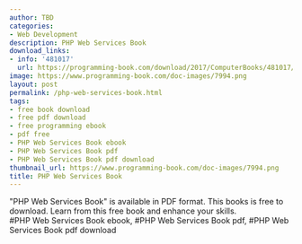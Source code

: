 ```yaml
---
author: TBD
categories:
- Web Development
description: PHP Web Services Book
download_links:
- info: '481017'
  url: https://programming-book.com/download/2017/ComputerBooks/481017/PHP Web Services.pdf
image: https://www.programming-book.com/doc-images/7994.png
layout: post
permalink: /php-web-services-book.html
tags:
- free book download
- free pdf download
- free programming ebook
- pdf free
- PHP Web Services Book ebook
- PHP Web Services Book pdf
- PHP Web Services Book pdf download
thumbnail_url: https://www.programming-book.com/doc-images/7994.png
title: PHP Web Services Book
---
```


 
<div class="item-desc text-justify">
  "PHP Web Services Book" is available in PDF format. This books is free to download. Learn from this free book and enhance your skills.
  <br>
  #PHP Web Services Book ebook, #PHP Web Services Book pdf, #PHP Web Services Book pdf download
</div>